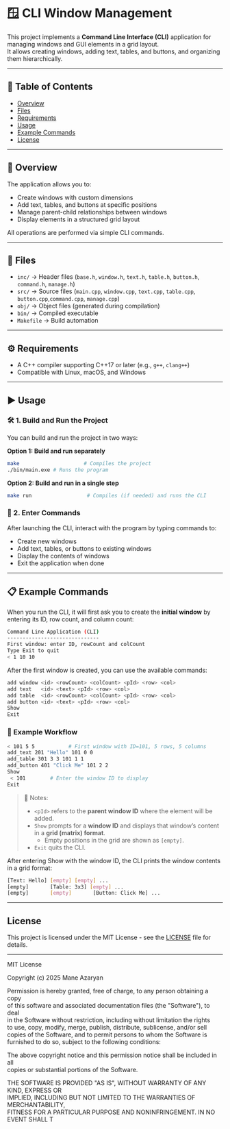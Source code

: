 # 🪟 CLI Window Management

This project implements a **Command Line Interface (CLI)** application for managing windows and GUI elements in a grid layout.  
It allows creating windows, adding text, tables, and buttons, and organizing them hierarchically.

---

## 📑 Table of Contents
- [Overview](#overview)  
- [Files](#files)  
- [Requirements](#requirements)  
- [Usage](#usage)  
- [Example Commands](#example-commands)  
- [License](#license)  

---

## 📌 Overview
The application allows you to:
- Create windows with custom dimensions  
- Add text, tables, and buttons at specific positions  
- Manage parent-child relationships between windows  
- Display elements in a structured grid layout  

All operations are performed via simple CLI commands.

---

## 📂 Files
- `inc/` → Header files (`base.h`, `window.h`, `text.h`, `table.h`, `button.h`, `command.h`, `manage.h`)  
- `src/` → Source files (`main.cpp`, `window.cpp`, `text.cpp`, `table.cpp`, `button.cpp`,`command.cpp`, `manage.cpp`)  
- `obj/` → Object files (generated during compilation)  
- `bin/` → Compiled executable  
- `Makefile` → Build automation  

---

## ⚙️ Requirements
- A C++ compiler supporting C++17 or later (e.g., `g++`, `clang++`)  
- Compatible with Linux, macOS, and Windows  

---

## ▶️ Usage

### 🛠️ 1. Build and Run the Project 

You can build and run the project in two ways:

**Option 1: Build and run separately**
```bash
make                     # Compiles the project
./bin/main.exe # Runs the program
```
**Option 2: Build and run in a single step**
```bash
make run                  # Compiles (if needed) and runs the CLI
```
### 👀 2. Enter Commands
After launching the CLI, interact with the program by typing commands to:
- Create new windows
- Add text, tables, or buttons to existing windows
- Display the contents of windows
- Exit the application when done

---

## 📋 Example Commands

When you run the CLI, it will first ask you to create the **initial window** by entering its ID, row count, and column count:

```bash
Command Line Application (CLI)
------------------------------
First window: enter ID, rowCount and colCount
Type Exit to quit
< 1 10 10
```
After the first window is created, you can use the available commands:
```bash
add window <id> <rowCount> <colCount> <pId> <row> <col>
add text   <id> <text> <pId> <row> <col>
add table  <id> <rowCount> <colCount> <pId> <row> <col>
add button <id> <text> <pId> <row> <col>
Show
Exit
```
### 📖 Example Workflow

```bash
< 101 5 5           # First window with ID=101, 5 rows, 5 columns
add_text 201 "Hello" 101 0 0
add_table 301 3 3 101 1 1
add_button 401 "Click Me" 101 2 2
Show
 < 101        # Enter the window ID to display
Exit
```
> 📝 Notes:
> - `<pId>` refers to the **parent window ID** where the element will be added.
> - `Show` prompts for a **window ID** and displays that window’s content in a **grid (matrix) format**.
>   - Empty positions in the grid are shown as `[empty]`.
> - `Exit` quits the CLI.

After entering Show with the window ID, the CLI prints the window contents in a grid format:
```bash
[Text: Hello] [empty] [empty] ...
[empty]       [Table: 3x3] [empty] ...
[empty]       [empty]       [Button: Click Me] ...
```
---
## License

This project is licensed under the MIT License - see the [LICENSE](LICENSE) file for details.

---

MIT License

Copyright (c) 2025 Mane Azaryan

Permission is hereby granted, free of charge, to any person obtaining a copy  
of this software and associated documentation files (the "Software"), to deal  
in the Software without restriction, including without limitation the rights  
to use, copy, modify, merge, publish, distribute, sublicense, and/or sell  
copies of the Software, and to permit persons to whom the Software is  
furnished to do so, subject to the following conditions:

The above copyright notice and this permission notice shall be included in all  
copies or substantial portions of the Software.

THE SOFTWARE IS PROVIDED "AS IS", WITHOUT WARRANTY OF ANY KIND, EXPRESS OR  
IMPLIED, INCLUDING BUT NOT LIMITED TO THE WARRANTIES OF MERCHANTABILITY,  
FITNESS FOR A PARTICULAR PURPOSE AND NONINFRINGEMENT. IN NO EVENT SHALL T
